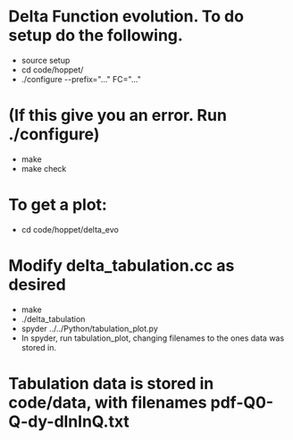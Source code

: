 # Delta Function evolution. To do setup do the following.
- source setup
- cd code/hoppet/
- ./configure --prefix="..."  FC="..."
# (If this give you an error. Run ./configure)
- make
- make check

# To get a plot:
- cd code/hoppet/delta_evo
# Modify delta_tabulation.cc as desired
- make
- ./delta_tabulation
- spyder ../../Python/tabulation_plot.py
- In spyder, run tabulation_plot, changing filenames to the ones data was stored in.
# Tabulation data is stored in code/data, with filenames pdf-Q0-Q-dy-dlnlnQ.txt
